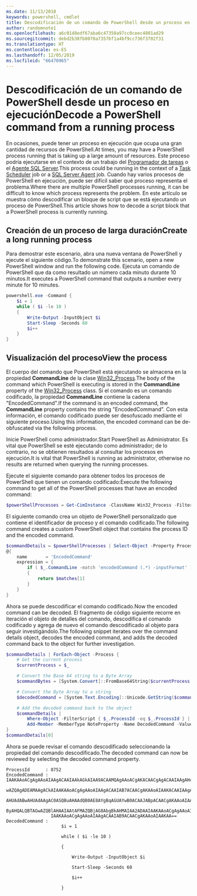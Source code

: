 ```yaml
---
ms.date: 11/13/2018
keywords: powershell, cmdlet
title: Descodificación de un comando de PowerShell desde un proceso en ejecución
author: randomnote1
ms.openlocfilehash: a6c01d8edf67aba6c47350a97cc0ceec4801ad29
ms.sourcegitcommit: debd2b38fb8070a7357bf1a4bf9cc736f3702f31
ms.translationtype: HT
ms.contentlocale: es-ES
ms.lasthandoff: 12/05/2019
ms.locfileid: "66470965"
---
```

# <a name="decode-a-powershell-command-from-a-running-process"></a><span data-ttu-id="b1750-103">Descodificación de un comando de PowerShell desde un proceso en ejecución</span><span class="sxs-lookup"><span data-stu-id="b1750-103">Decode a PowerShell command from a running process</span></span>

<span data-ttu-id="b1750-104">En ocasiones, puede tener un proceso en ejecución que ocupa una gran cantidad de recursos de PowerShell.</span><span class="sxs-lookup"><span data-stu-id="b1750-104">At times, you may have a PowerShell process running that is taking up a large amount of resources.</span></span>
<span data-ttu-id="b1750-105">Este proceso podría ejecutarse en el contexto de un trabajo del [Programador de tareas][] o el [Agente SQL Server][].</span><span class="sxs-lookup"><span data-stu-id="b1750-105">This process could be running in the context of a [Task Scheduler][] job or a [SQL Server Agent][] job.</span></span> <span data-ttu-id="b1750-106">Cuando hay varios procesos de PowerShell en ejecución, puede ser difícil saber qué proceso representa el problema.</span><span class="sxs-lookup"><span data-stu-id="b1750-106">Where there are multiple PowerShell processes running, it can be difficult to know which process represents the problem.</span></span> <span data-ttu-id="b1750-107">En este artículo se muestra cómo descodificar un bloque de script que se está ejecutando un proceso de PowerShell.</span><span class="sxs-lookup"><span data-stu-id="b1750-107">This article shows how to decode a script block that a PowerShell process is currently running.</span></span>

## <a name="create-a-long-running-process"></a><span data-ttu-id="b1750-108">Creación de un proceso de larga duración</span><span class="sxs-lookup"><span data-stu-id="b1750-108">Create a long running process</span></span>

<span data-ttu-id="b1750-109">Para demostrar este escenario, abra una nueva ventana de PowerShell y ejecute el siguiente código.</span><span class="sxs-lookup"><span data-stu-id="b1750-109">To demonstrate this scenario, open a new PowerShell window and run the following code.</span></span> <span data-ttu-id="b1750-110">Ejecuta un comando de PowerShell que da como resultado un número cada minuto durante 10 minutos.</span><span class="sxs-lookup"><span data-stu-id="b1750-110">It executes a PowerShell command that outputs a number every minute for 10 minutes.</span></span>

```powershell
powershell.exe -Command {
    $i = 1
    while ( $i -le 10 )
    {
        Write-Output -InputObject $i
        Start-Sleep -Seconds 60
        $i++
    }
}
```

## <a name="view-the-process"></a><span data-ttu-id="b1750-111">Visualización del proceso</span><span class="sxs-lookup"><span data-stu-id="b1750-111">View the process</span></span>

<span data-ttu-id="b1750-112">El cuerpo del comando que PowerShell está ejecutando se almacena en la propiedad **CommandLine** de la clase [Win32_Process][].</span><span class="sxs-lookup"><span data-stu-id="b1750-112">The body of the command which PowerShell is executing is stored in the **CommandLine** property of the [Win32_Process][] class.</span></span> <span data-ttu-id="b1750-113">Si el comando es un comando codificado, la propiedad **CommandLine** contiene la cadena "EncodedCommand".</span><span class="sxs-lookup"><span data-stu-id="b1750-113">If the command is an encoded command, the **CommandLine** property contains the string "EncodedCommand".</span></span> <span data-ttu-id="b1750-114">Con esta información, el comando codificado puede ser desofuscado mediante el siguiente proceso.</span><span class="sxs-lookup"><span data-stu-id="b1750-114">Using this information, the encoded command can be de-obfuscated via the following process.</span></span>

<span data-ttu-id="b1750-115">Inicie PowerShell como administrador.</span><span class="sxs-lookup"><span data-stu-id="b1750-115">Start PowerShell as Administrator.</span></span> <span data-ttu-id="b1750-116">Es vital que PowerShell se esté ejecutando como administrador; de lo contrario, no se obtienen resultados al consultar los procesos en ejecución.</span><span class="sxs-lookup"><span data-stu-id="b1750-116">It is vital that PowerShell is running as administrator, otherwise no results are returned when querying the running processes.</span></span>

<span data-ttu-id="b1750-117">Ejecute el siguiente comando para obtener todos los procesos de PowerShell que tienen un comando codificado:</span><span class="sxs-lookup"><span data-stu-id="b1750-117">Execute the following command to get all of the PowerShell processes that have an encoded command:</span></span>

```powershell
$powerShellProcesses = Get-CimInstance -ClassName Win32_Process -Filter 'CommandLine LIKE "%EncodedCommand%"'
```

<span data-ttu-id="b1750-118">El siguiente comando crea un objeto de PowerShell personalizado que contiene el identificador de proceso y el comando codificado.</span><span class="sxs-lookup"><span data-stu-id="b1750-118">The following command creates a custom PowerShell object that contains the process ID and the encoded command.</span></span>

```powershell
$commandDetails = $powerShellProcesses | Select-Object -Property ProcessId,
@{
    name       = 'EncodedCommand'
    expression = {
        if ( $_.CommandLine -match 'encodedCommand (.*) -inputFormat' )
        {
            return $matches[1]
        }
    }
}
```

<span data-ttu-id="b1750-119">Ahora se puede descodificar el comando codificado.</span><span class="sxs-lookup"><span data-stu-id="b1750-119">Now the encoded command can be decoded.</span></span> <span data-ttu-id="b1750-120">El fragmento de código siguiente recorre en iteración el objeto de detalles del comando, descodifica el comando codificado y agrega de nuevo el comando descodificado al objeto para seguir investigándolo.</span><span class="sxs-lookup"><span data-stu-id="b1750-120">The following snippet iterates over the command details object, decodes the encoded command, and adds the decoded command back to the object for further investigation.</span></span>

```powershell
$commandDetails | ForEach-Object -Process {
    # Get the current process
    $currentProcess = $_

    # Convert the Base 64 string to a Byte Array
    $commandBytes = [System.Convert]::FromBase64String($currentProcess.EncodedCommand)

    # Convert the Byte Array to a string
    $decodedCommand = [System.Text.Encoding]::Unicode.GetString($commandBytes)

    # Add the decoded command back to the object
    $commandDetails |
        Where-Object -FilterScript { $_.ProcessId -eq $_.ProcessId } |
        Add-Member -MemberType NoteProperty -Name DecodedCommand -Value $decodedCommand
}
$commandDetails[0]
```

<span data-ttu-id="b1750-121">Ahora se puede revisar el comando descodificado seleccionando la propiedad del comando descodificado.</span><span class="sxs-lookup"><span data-stu-id="b1750-121">The decoded command can now be reviewed by selecting the decoded command property.</span></span>

```output
ProcessId      : 8752
EncodedCommand : IAAKAAoACgAgAAoAIAAgACAAIAAkAGkAIAA9ACAAMQAgAAoACgAKACAACgAgACAAIAAgAHcAaABpAGwAZQAgACgAIAAkAGkAIAAtAG
                 wAZQAgADEAMAAgACkAIAAKAAoACgAgAAoAIAAgACAAIAB7ACAACgAKAAoAIAAKACAAIAAgACAAIAAgACAAIABXAHIAaQB0AGUALQBP
                 AHUAdABwAHUAdAAgAC0ASQBuAHAAdQB0AE8AYgBqAGUAYwB0ACAAJABpACAACgAKAAoAIAAKACAAIAAgACAAIAAgACAAIABTAHQAYQ
                 ByAHQALQBTAGwAZQBlAHAAIAAtAFMAZQBjAG8AbgBkAHMAIAA2ADAAIAAKAAoACgAgAAoAIAAgACAAIAAgACAAIAAgACQAaQArACsA
                 IAAKAAoACgAgAAoAIAAgACAAIAB9ACAACgAKAAoAIAAKAA==
DecodedCommand :
                     $i = 1

                     while ( $i -le 10 )

                     {

                         Write-Output -InputObject $i

                         Start-Sleep -Seconds 60

                         $i++

                     }
```

[Programador de tareas]: /windows/desktop/TaskSchd/task-scheduler-start-page
[Task Scheduler]: /windows/desktop/TaskSchd/task-scheduler-start-page
[Agente SQL Server]: /sql/ssms/agent/sql-server-agent
[SQL Server Agent]: /sql/ssms/agent/sql-server-agent
[Win32_Process]: /windows/desktop/CIMWin32Prov/win32-process
